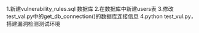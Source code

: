 1.新建vulnerability_rules.sql 数据库
2.在数据库中新建users表
3.修改test_val.py中的get_db_connection()的数据库连接信息
4.python test_vul.py，搭建漏洞检测测试环境

